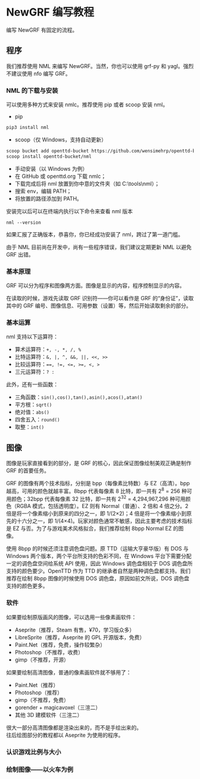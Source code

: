 # NewGRF 编写教程

编写 NewGRF 有固定的流程。

## 程序

我们推荐使用 NML 来编写 NewGRF。当然，你也可以使用 grf-py 和 yagl。强烈不建议使用 nfo 编写 GRF。

### NML 的下载与安装

可以使用多种方式来安装 nmlc。推荐使用 pip 或者 scoop 安装 nml。

- pip
```bash
pip3 install nml
```
- scoop（仅 Windows，支持自动更新）
```bash
scoop bucket add openttd-bucket https://github.com/wensimehrp/openttd-bucket
scoop install openttd-bucket/nml
```
- 手动安装（以 Windows 为例）
 - 在 GitHub 或 openttd.org 下载 nmlc；
 - 下载完成后将 nml 放置到你中意的文件夹（如 C:\tools\nml）；
 - 搜索 env，编辑 PATH；
 - 将放置的路径添加到 PATH。

安装完以后可以在终端内执行以下命令来查看 nml 版本
```
nml --version
```
如果汇报了正确版本，恭喜你，你已经成功安装了 nml，跨过了第一道门槛。

由于 NML 目前尚在开发中，尚有一些程序错误，我们建议定期更新 NML 以避免 GRF 出错。

### 基本原理

GRF 可以分为程序和图像两方面。图像是显示的内容，程序控制显示的内容。

在读取的时候，游戏先读取 GRF 识别符——你可以看作是 GRF 的“身份证”，读取其中的 GRF 编号、图像信息、可用参数（设置）等，然后开始读取剩余的部分。

### 基本运算

nml 支持以下运算符：

- 算术运算符：`+, -, *, /, %`
- 比特运算符：`&, |, ^, &&, ||, <<, >>`
- 比较运算符：`==, !=, <=, >=, <, >`
- 三元运算符：`? :`

此外，还有一些函数：

- 三角函数：`sin(),cos(),tan(),asin(),acos(),atan()`
- 平方根：`sqrt()`
- 绝对值：`abs()`
- 四舍五入：`round()`
- 取整：`int()`

## 图像

图像是玩家直接看到的部分，是 GRF 的核心，因此保证图像绘制美观正确是制作 GRF 的首要任务。

GRF 的图像有两个技术指标，分别是 bpp（每像素比特数）与 EZ（高清）。bpp 越高，可用的颜色就越丰富。8bpp 代表每像素 8 比特，即一共有 2<sup>8</sup> = 256 种可用颜色；32bpp 代表每像素 32 比特，即一共有 2<sup>32</sup> = 4,294,967,296 种可用颜色（RGBA 模式，包括透明度）。EZ 则有 Normal（普通）、2 倍和 4 倍之分。2 倍是将一个像素缩小到原来的四分之一，即 1/(2×2)；4 倍是将一个像素缩小到原先的十六分之一，即 1/(4×4)。玩家对颜色通常不敏感，因此主要考虑的技术指标是 EZ 与否。为了与游戏美术风格拟合，我们推荐绘制 8bpp Normal EZ 的图像。

使用 8bpp 的时候还须注意调色盘问题。原 TTD（运输大亨豪华版）有 DOS 与 Windows 两个版本，两个平台所支持的色彩不同，在 Windows 平台下需要分配一定的调色盘空间给系统 API 使用，因此 Windows 调色盘相较于 DOS 调色盘所支持的颜色要少。OpenTTD 作为 TTD 的继承者自然是两种调色盘都支持。我们推荐在绘制 8bpp 图像的时候使用 DOS 调色盘，原因如前文所说，DOS 调色盘支持的颜色更多。

### 软件

如果要绘制原版画风的图像，可以选用一些像素画软件：

- Aseprite（推荐，Steam 有售，¥70，学习版众多）
- LibreSprite（推荐，Aseprite 的 GPL 开源版本，免费）
- Paint.Net（推荐，免费，操作较繁杂）
- Photoshop（不推荐，收费）
- gimp（不推荐，开源）

如果要绘制高清图像，普通的像素画软件就不够用了：

- Paint.Net（推荐）
- Photoshop（推荐）
- gimp（不推荐，免费）
- gorender + magicavoxel（三渲二）
- 其他 3D 建模软件（三渲二）

很大一部分高清图像都是渲染出来的，而不是手绘出来的。\
往后绘图部分的教程都以 Aseprite 为使用的程序。

### 认识游戏比例与大小

### 绘制图像——以火车为例

